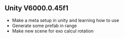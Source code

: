 ## Unity V6000.0.45f1

 * Make a meta setup in unity and learning how to use 
 * Generate some prefab in range 
 * Make new scene for exo calcul rotation 
